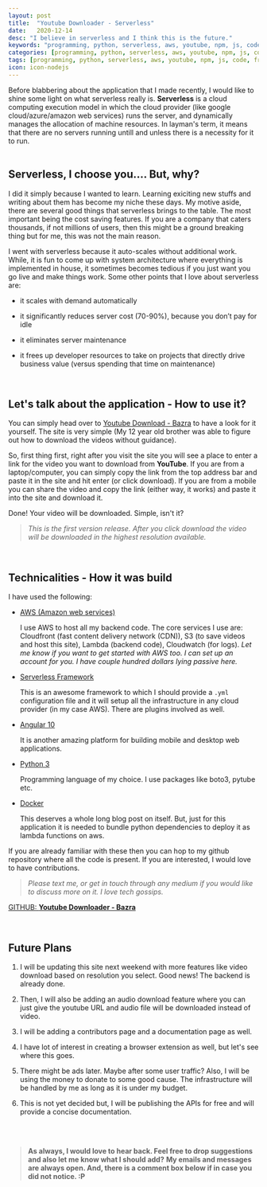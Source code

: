 ```yaml
---
layout: post
title:  "Youtube Downloader - Serverless"
date:   2020-12-14
desc: "I believe in serverless and I think this is the future."
keywords: "programming, python, serverless, aws, youtube, npm, js, code, frontend, backend"
categories: [programming, python, serverless, aws, youtube, npm, js, code, frontend, backend]
tags: [programming, python, serverless, aws, youtube, npm, js, code, frontend, backend]
icon: icon-nodejs
---
```


Before blabbering about the application that I made recently, I would like to shine some light on what serverless really is. **Serverless** is a cloud computing execution model in which the cloud provider (like google cloud/azure/amazon web services) runs the server, and dynamically manages the allocation of machine resources. In layman's term, it means that there are no servers running untill and unless there is a necessity for it to run.
<br><br>
<h2>Serverless, I choose you.... But, why?</h2>

I did it simply because I wanted to learn. Learning exiciting new stuffs and writing about them has become my niche these days. My motive aside, there are several good things that serverless brings to the table. The most important being the cost saving features. If you are a company that caters thousands, if not millions of users, then this might be a ground breaking thing but for me, this was not the main reason. 

I went with serverless because it auto-scales without additional work. While, it is fun to come up with system architecture where everything is implemented in house, it sometimes becomes tedious if you just want you go live and make things work. Some other points that I love about serverless are:

- it scales with demand automatically
  
- it significantly reduces server cost (70-90%), because you don’t pay for idle
  
- it eliminates server maintenance
  
- it frees up developer resources to take on projects that directly drive business value (versus spending that time on maintenance)

<br>
<h2>Let's talk about the application - How to use it?</h2>

You can simply head over to [Youtube Download - Bazra](http://d2ty6b2yjm83if.cloudfront.net/) to have a look for it yourself. The site is very simple (My 12 year old brother was able to figure out how to download the videos without guidance).

So, first thing first, right after you visit the site you will see a place to enter a link for the video you want to download from **YouTube**. If you are from a laptop/computer, you can simply copy the link from the top address bar and paste it in the site and hit enter (or click download). If you are from a mobile you can share the video and copy the link (either way, it works) and paste it into the site and download it.

Done! Your video will be downloaded. Simple, isn't it?

> *This is the first version release. After you click download the video will be downloaded in the highest resolution available.*

<br>
<h2>Technicalities - How it was build</h2>

I have used the following:

- [AWS (Amazon web services)](aws.amazon.com)
    
    I use AWS to host all my backend code. The core services I use are: Cloudfront (fast content delivery network (CDN)), S3 (to save videos and host this site), Lambda (backend code), Cloudwatch (for logs). *Let me know if you want to get started with AWS too. I can set up an account for you. I have couple hundred dollars lying passive here.*
  
- [Serverless Framework](http://serverless.com/)

    This is an awesome framework to which I should provide a `.yml` configuration file and it will setup all the infrastructure in any cloud provider (in my case AWS). There are plugins involved as well.

- [Angular 10](https://angular.io/)

    It is another amazing platform for building mobile and desktop web applications.

- [Python 3](https://www.python.org/)

    Programming language of my choice. I use packages like boto3, pytube etc.

- [Docker](https://www.docker.com/)

    This deserves a whole long blog post on itself. But, just for this application it is needed to bundle python dependencies to deploy it as lambda functions on aws.

If you are already familiar with these then you can hop to my github repository where all the code is present. If you are interested, I would love to have contributions.

> *Please text me, or get in touch through any medium if you would like to discuss more on it. I love tech gossips.*

[GITHUB: **Youtube Downloader - Bazra**](https://github.com/prameshbajra/serverless-works/tree/master/yt-bazra-download)

<br>
<h2>Future Plans</h2>

1. I will be updating this site next weekend with more features like video download based on resolution you select. Good news! The backend is already done. 

2. Then, I will also be adding an audio download feature where you can just give the youtube URL and audio file will be downloaded instead of video.

3. I will be adding a contributors page and a documentation page as well.

4. I have lot of interest in creating a browser extension as well, but let's see where this goes.

5. There might be ads later. Maybe after some user traffic? Also, I will be using the money to donate to some good cause. The infrastructure will be handled by me as long as it is under my budget. 

5. This is not yet decided but, I will be publishing the APIs for free and will provide a concise documentation.

<br><br>
> **As always, I would love to hear back. Feel free to drop suggestions and also let me know what I should add?**
> **My emails and messages are always open. And, there is a comment box below if in case you did not notice. :P**